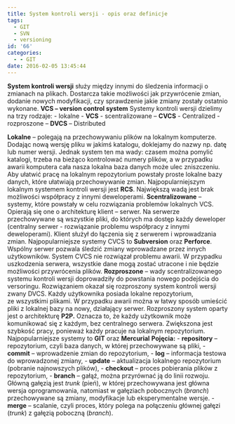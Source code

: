 ```yaml
---
title: System kontroli wersji - opis oraz definicje
tags:
  - GIT
  - SVN
  - versioning
id: '66'
categories:
  - - GIT
date: 2016-02-05 13:45:44
---
```


**System kontroli wersji** służy między innymi do śledzenia informacji o zmianach na plikach. Dostarcza takie możliwości jak przywrócenie zmian, dodanie nowych modyfikacji, czy sprawdzenie jakie zmiany zostały ostatnio wykonane. **VCS – version control system** Systemy kontroli wersji dzielimy na trzy rodzaje: - lokalne - **VCS** - scentralizowane – **CVCS** - Centralized - rozproszone – **DVCS** – Distributed
<!-- more -->
**Lokalne** – polegają na przechowywaniu plików na lokalnym komputerze. Dodając nową wersję pliku w jakimś katalogu, doklejamy do nazwy np. datę lub numer wersji. Jednak system ten ma wady: czasem można pomylić katalogi, trzeba na bieżąco kontrolować numery plików, a w przypadku awarii komputera cała nasza lokalna baza danych może ulec zniszczeniu. Aby ułatwić pracę na lokalnym repozytorium powstały proste lokalne bazy danych, które ułatwiają przechowywanie zmian. Najpopularniejszym lokalnym systemem kontroli wersji jest **RCS**. Największą wadą jest brak możliwości współpracy z innymi deweloperami. **Scentralizowane** – systemy, które powstały w celu rozwiązania problemów lokalnych VCS. Opierają się one o architekturę klient – serwer. Na serwerze przechowywane są wszystkie pliki, do których ma dostęp każdy deweloper (centralny serwer - rozwiązanie problemu współpracy z innymi deweloperami). Klient służył do łączenia się z serwerem i wprowadzania zmian. Najpopularniejsze systemy CVCS to **Subversion** oraz **Perforce**. Wspólny serwer pozwala śledzić zmiany wprowadzane przez innych użytkowników. System CVCS nie rozwiązał problemu awarii. W przypadku uszkodzenia serwera, wszystkie dane mogą zostać utracone i nie będzie możliwości przywrócenia plików. **Rozproszone** – wady scentralizowanego systemu kontroli wersji doprowadziły do powstania nowego podejścia do versoringu. Rozwiązaniem okazał się rozproszony system kontroli wersji zwany DVCS. Każdy użytkownika posiada lokalne repozytorium, ze wszystkimi plikami. W przypadku awarii można w łatwy sposób umieścić pliki z lokalnej bazy na nowy, działający serwer. Rozproszony system oparty jest o architekturę **P2P.** Oznacza to, że każdy użytkownik może komunikować się z każdym, bez centralnego serwera. Zwiększona jest szybkość pracy, ponieważ każdy pracuje na lokalnym repozytorium. Najpopularniejsze systemy to **GIT** oraz **Mercurial** **Pojęcia:** - **repository** – repozytorium, czyli baza danych, w której przechowywane są pliki, - **commit** – wprowadzenie zmian do repozytorium, - **log** – informacja testowa do wprowadzonej zmiany, - **update** – aktualizacja lokalnego repozytorium (pobranie najnowszych plików), - **checkout** – proces pobierania plików z repozytorium, - **branch** – gałąź, można przyrównać ją do linii rozwoju. Główną gałęzią jest _trunk_ (pień), w której przechowywana jest główna wersja oprogramowania, natomiast w gałęziach pobocznych (_branch_) przechowywane są zmiany, modyfikacje lub eksperymentalne wersje. - **merge** – scalanie, czyli proces, który polega na połączeniu głównej gałęzi (_trunk_) z gałęzią poboczną (_branch_).